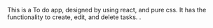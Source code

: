 This is a To do app, designed by using react, and pure css.
It has the functionality to create, edit, and delete tasks.
. 
